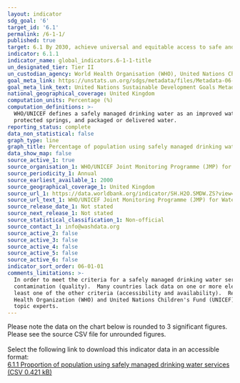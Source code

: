 ```yaml
---
layout: indicator
sdg_goal: '6'
target_id: '6.1'
permalink: /6-1-1/
published: true
target: 6.1 By 2030, achieve universal and equitable access to safe and affordable drinking water for all
indicator: 6.1.1
indicator_name: global_indicators.6-1-1-title
un_designated_tier: Tier II
un_custodian_agency: World Health Organisation (WHO), United Nations Children's Fund (UNICEFF)
goal_meta_link: https://unstats.un.org/sdgs/metadata/files/Metadata-06-01-01.pdf
goal_meta_link_text: United Nations Sustainable Development Goals Metadata (PDF 224 KB)
national_geographical_coverage: United Kingdom
computation_units: Percentage (%)
computation_definitions: >-
  WHO/UNICEF defines a safely managed drinking water as an improved water source that is accessible on premises, available when needed and free from faecal and priority chemical contamination.  Improved water sources include - piped water, boreholes or tubewells, protected dug wells,
  protected springs, and packaged or delivered water.
reporting_status: complete
data_non_statistical: false
graph_type: line
graph_title: Percentage of population using safely managed drinking water services (%)
data_show_map: false
source_active_1: true
source_organisation_1: WHO/UNICEF Joint Monitoring Programme (JMP) for Water Supply, Sanitation and Hygiene 
source_periodicity_1: Annual
source_earliest_available_1: 2000
source_geographical_coverage_1: United Kingdom
source_url_1: https://data.worldbank.org/indicator/SH.H2O.SMDW.ZS?view=map
source_url_text_1: WHO/UNICEF Joint Monitoring Programme (JMP) for Water Supply, Sanitation and Hygiene 
source_release_date_1: Not stated
source_next_release_1: Not stated
source_statistical_classification_1: Non-official
source_contact_1: info@washdata.org
source_active_2: false
source_active_3: false
source_active_4: false
source_active_5: false
source_active_6: false
indicator_sort_order: 06-01-01
comments_limitations: >-
  In order to meet the criteria for a safely managed drinking water service, an improved water source should meet three criteria - it should be accessible on the premises (accessibility), water should be available when needed (availability), and the water supplied should be free from
  contamination (quality).  Many countries lack data on one or more elements of safely managed drinking water.  The WHO/UNICEF Joint Monitoring Programme for Water Supply, Sanitation and Hygiene (JMP) provide national estimates only when data are available on drinking water quality and at
  least one of the other criteria (accessibility and availability).  Regional and income group estimates are made when data are available for at least 30 percent of the population. Data on drinking water, sanitation and hygiene are produced by the Joint Monitoring Programme of the World
  Health Organization (WHO) and United Nations Children's Fund (UNICEF) based on administrative sources, national censuses and nationally representative household surveys. Data follows the UN specification for this indicator. This indicator has not been identified in collaboration with
  topic experts.
---
```

Please note the data on the chart below is rounded to 3 significant figures. Please see the source CSV file for unrounded figures.<br><br>Select the following link to download this indicator data in an accessible format:<br>[6.1.1 Proportion of population using safely managed drinking water services (CSV 0.421 kB)](https://sustainabledevelopment-uk.github.io/sdg-data/data/6-1-1.csv)
